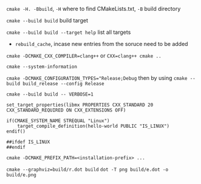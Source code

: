 `cmake -H. -Bbuild`, `-H` where to find CMakeLists.txt, `-B` build directory

`cmake --build build` build target

`cmake --build build --target help` list all targets

  - `rebuild_cache`, incase new entries from the soruce need to be added

`cmake -DCMAKE_CXX_COMPILER=clang++` or `CXX=clang++ cmake ..`

`cmake --system-information`

`cmake -DCMAKE_CONFIGURATION_TYPES="Release;Debug` then by using `cmake --build build_release --config Release`

`cmake --build build -- VERBOSE=1`

```
set_target_properties(libmx PROPERTIES CXX_STANDARD 20 CXX_STANDARD_REQUIRED ON CXX_EXTENSIONS OFF)
```

```
if(CMAKE_SYSTEM_NAME STREQUAL "Linux")
	target_compile_definition(hello-world PUBLIC "IS_LINUX")
endif()

##ifdef IS_LINUX
##endif
```

`cmake -DCMAKE_PREFIX_PATH=<installation-prefix> ...`

`cmake --graphviz=build/r.dot build`
`dot -T png build/e.dot -o build/e.png`
